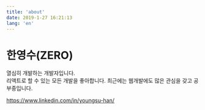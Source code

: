 ```yaml
---
title: 'about'
date: 2019-1-27 16:21:13
lang: 'en'
---
```


# 한영수(ZERO)

열심히 개발하는 개발자입니다.  
리액트로 할 수 있는 모든 개발을 좋아합니다.
최근에는 웹개발에도 많은 관심을 갖고 공부중입니다.

https://www.linkedin.com/in/youngsu-han/
